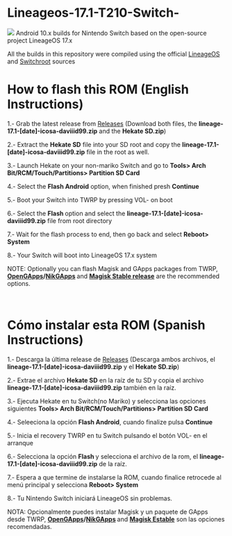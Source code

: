 # Lineageos-17.1-T210-Switch-
<img src="https://github.com/daviiid99/Lineageos-17.1-T210-Switch-/blob/main/qbuilds.png">
Android 10.x builds for Nintendo Switch based on the open-source project LineageOS 17.x
<br/>

All the builds in this repository were compiled using the official <a href="https://github.com/LineageOS/android">LineageOS</a> and <a href="https://gitlab.com/switchroot/android">Switchroot</a> sources

# How to flash this ROM (English Instructions)

1.- Grab the latest release from <a href="https://github.com/daviiid99/Lineageos-17.1-T210-Switch/releases">Releases</a>
  (Download both files, the <b>lineage-17.1-[date]-icosa-daviiid99.zip</b> and the <b>Hekate SD.zip</b>)
  
2.- Extract the <b>Hekate SD</b> file into your SD root and copy the <b>lineage-17.1-[date]-icosa-daviiid99.zip</b> file in the root as well.
  
3.- Launch Hekate on your non-mariko Switch and go to <b>Tools> Arch Bit/RCM/Touch/Partitions> Partition SD Card</b>
  
4.- Select the <b>Flash Android</b> option, when finished presh <b>Continue</b>
  
5.- Boot your Switch into TWRP by pressing VOL- on boot
  
6.- Select the <b> Flash </b> option and select the <b>lineage-17.1-[date]-icosa-daviiid99.zip</b> file from root directory
  
7.- Wait for the flash process to end, then go back and select <b>Reboot> System</b>
 
8.- Your Switch will boot into LineageOS 17.x system
 
NOTE: Optionally you can flash Magisk and GApps packages from TWRP, <b><a href="https://opengapps.org/">OpenGApps</a>/<a href="https://sourceforge.net/projects/nikgapps/files/Releases/NikGapps-Q/">NikGApps</a> </b> and <b><a href="https://github.com/topjohnwu/Magisk/releases">Magisk Stable release</a></b> are the recommended options.
  
<br/>

# Cómo instalar esta ROM (Spanish Instructions)

1.- Descarga la última release de <a href="https://github.com/daviiid99/Lineageos-17.1-T210-Switch/releases">Releases</a>
  (Descarga ambos archivos, el <b>lineage-17.1-[date]-icosa-daviiid99.zip</b> y el <b>Hekate SD.zip</b>)
  
2.- Extrae el archivo <b>Hekate SD</b> en la raíz de tu SD y copia el archivo <b>lineage-17.1-[date]-icosa-daviiid99.zip</b> también en la raíz.
  
3.- Ejecuta Hekate en tu Switch(no Mariko) y selecciona las opciones siguientes <b>Tools> Arch Bit/RCM/Touch/Partitions> Partition SD Card</b>
  
4.- Seleeciona la opción <b>Flash Android</b>, cuando finalize pulsa <b>Continue</b>
  
5.- Inicia el recovery TWRP en tu Switch pulsando el botón VOL- en el arranque
  
6.- Selecciona la opción <b> Flash </b> y selecciona el archivo de la rom, el <b>lineage-17.1-[date]-icosa-daviiid99.zip</b> de la raíz.
  
7.- Espera a que termine de instalarse la ROM, cuando finalice retrocede al menú principal y selecciona <b>Reboot> System</b>
 
8.- Tu Nintendo Switch iniciará LineageOS sin problemas.
 
NOTA: Opcionalmente puedes instalar Magisk y un paquete de GApps desde TWRP, <b><a href="https://opengapps.org/">OpenGApps</a>/<a href="https://sourceforge.net/projects/nikgapps/files/Releases/NikGapps-Q/">NikGApps</a> </b> and <b><a href="https://github.com/topjohnwu/Magisk/releases">Magisk Estable</a></b> son las opciones recomendadas.
  
